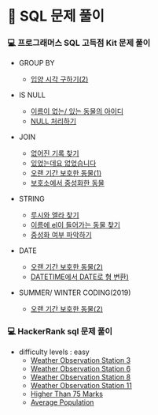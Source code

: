 # 🔐 SQL 문제 풀이
### 💻 프로그래머스 SQL 고득점 Kit 문제 풀이

- GROUP BY
  - [입양 시각 구하기(2)](GROUP_BY/입양시각구하기(2).md)
  
- IS NULL
  - [이름이 없는/ 있는 동물의 아이디](IS_NULL/이름이없는(있는)동물의아이디.md)
  - [NULL 처리하기](IS_NULL/NULL처리하기.md)
  
- JOIN
  - [없어진 기록 찾기](JOIN/없어진기록찾기.md)
  - [있었는데요 없었습니다](JOIN/있었는데요없었습니다.md)
  - [오랜 기간 보호한 동물(1)](JOIN/오랜기간보호한동물(1).md)
  - [보호소에서 중성화한 동물](JOIN/보호소에서중성화한동물.md) 
  
- STRING
  - [루시와 엘라 찾기](STRING/루시와엘라찾기.md)
  - [이름에 el이 들어가는 동물 찾기](STRING/이름에el이들어가는동물찾기.md)
  - [중성화 여부 파악하기](STRING/중성화여부파악하기.md)

- DATE
  - [오랜 기간 보호한 동물(2)](DATE/오랜기간보호한동물(2).md)
  - [DATETIME에서 DATE로 형 변환)](DATE/DATETIME에서DATE로형변환.md) 

- SUMMER/ WINTER CODING(2019)
  - [오랜 기간 보호한 동물(2)](SUMMER_WINTER_CODING/우유와요거트가담긴장바구니.md)

### 💻 HackerRank sql 문제 풀이
- difficulty levels : easy
  - [Weather Observation Station 3](EASY/WeatherObservationStation3.md)
  - [Weather Observation Station 6](EASY/WeatherObservationStation6.md)
  - [Weather Observation Station 8](EASY/WeatherObservationStation8.md)
  - [Weather Observation Station 11](EASY/WeatherObservationStation11.md)
  - [Higher Than 75 Marks](EASY/HigherThan75Marks.md) 
  - [Average Population](EASY/AveragePopulation.md)
